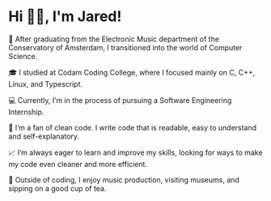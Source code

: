 # Hi 👋🏽, I'm Jared!

🎼 After graduating from the Electronic Music department of the Conservatory of Amsterdam, I transitioned into the world of Computer Science.

🎓 I studied at Codam Coding College, where I focused mainly on C, C++, Linux, and Typescript.

💻 Currently, I’m in the process of pursuing a Software Engineering Internship.

🧼 I’m a fan of clean code. I write code that is readable, easy to understand and self-explanatory.

📈 I’m always eager to learn and improve my skills, looking for ways to make my code even cleaner and more efficient.

🍃 Outside of coding, I enjoy music production, visiting museums, and sipping on a good cup of tea.
